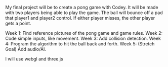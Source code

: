 My final project will be to create a pong game with Codey.
It will be made with two players being able to play the game.
The ball will bounce off a pad that player1 and player2 control.
If either player misses, the other player gets a point.

Week 1:
Find reference pictures of the pong game and game rules.
Week 2:
Code simple inputs, like movement.
Week 3:
Add collision detection.
Week 4:
Program the algorithm to hit the ball back and forth.
Week 5: (Stretch Goal)
Add audio/AI.

I will use webgl and three.js
